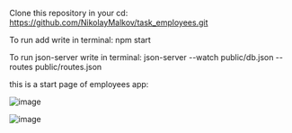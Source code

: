Clone this repository in your cd: https://github.com/NikolayMalkov/task_employees.git

To run add write in terminal: npm start

To run json-server write in terminal: json-server --watch public/db.json --routes public/routes.json

this is a start page of employees app:

![image](https://user-images.githubusercontent.com/76680791/131353624-63457c98-9824-4292-8844-1b770982f5cd.png)

![image](https://user-images.githubusercontent.com/76680791/131353762-58afb713-c9a8-49b2-9c33-219c3457c7f6.png)

